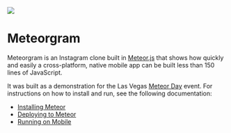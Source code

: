 ![](https://raw.githubusercontent.com/meteor-vegas/meteorgram/master/resources/icons/icon-60x60@2x.png)

# Meteorgram

Meteorgram is an Instagram clone built in [Meteor.js](http://meteor.com) that shows how quickly and easily a cross-platform, native mobile app can be built less than 150 lines of JavaScript.

It was built as a demonstration for the Las Vegas [Meteor Day](http://meteorday.com/) event. For instructions on how to install and run, see the following documentation:

* [Installing Meteor](https://www.meteor.com/install)
* [Deploying to Meteor](https://www.meteor.com/try/6)
* [Running on Mobile](https://www.meteor.com/try/7)
